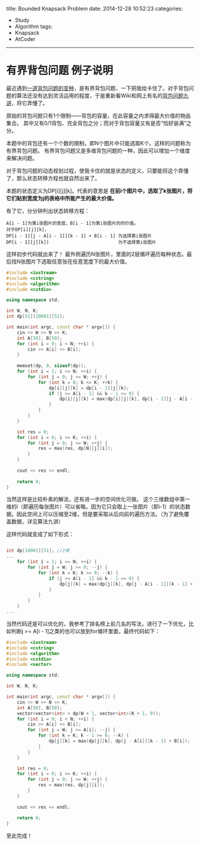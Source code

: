 title: Bounded Knapsack Problem
date: 2014-12-28 10:52:23
categories:
- Study
- Algorithm
tags:
- Knapsack
- AtCoder
---

有界背包问题 例子说明
===

最近遇到[一道背包问题的变种](http://abc015.contest.atcoder.jp/tasks/abc015_4)，是有界背包问题，一下把我给卡住了。对于背包问题的算法还没有达到灵活运用的程度，于是重新看Wiki和网上有名的[背包问题九讲](http://love-oriented.com/pack/pack2rc.pdf)，将它弄懂了。

原始的背包问题只有1个限制——背包的容量，在此容量之内求得最大价值的物品集合。
其中又有0/1背包、完全背包之分；而对于背包容量又有是否“恰好装满”之分。

本题中的背包还有一个个数的限制，即N个图片中只能选取K个。这样的问题称为有界背包问题。
有界背包问题又是多维背包问题的一种，因此可以增加一个维度来解决问题。

对于背包问题的动态规划过程，使我卡住的就是状态的定义，只要能将这个弄懂了，那么状态转移方程也就自然出来了。

本题的状态定义为DP[i][j][k]。代表的意思是 **在前i个图片中，选取了k张图片，将它们贴到宽度为j的表格中所能产生的最大价值。**
<!-- more -->

有了它，分分钟列出状态转移方程：

```
A[i - 1]为第i张图片的宽度，B[i - 1]为第i张图片的的价值。
对于DP[i][j][k]，
DP[i - 1][j - A[i - 1]][k - 1] + B[i - 1] 为选择第i张图片
DP[i - 1][j][k])                          为不选择第i张图片
```

这样初步代码就出来了！
最外侧遍历N张图片，里面的2层循环遍历每种状态。最后找N张图片下选取任意张在任意宽度下的最大价值。
``` cpp original algorithm
#include <iostream>
#include <cstring>
#include <algorithm>
#include <cstdio>

using namespace std;

int W, N, K;
int dp[51][10001][51];

int main(int argc, const char * argv[]) {
    cin >> W >> N >> K;
    int A[50], B[50];
    for (int i = 0; i < N; ++i) {
        cin >> A[i] >> B[i];
    }
    
    memset(dp, 0, sizeof(dp));
    for (int i = 1; i <= N; ++i) {
        for (int j = 0; j <= W; ++j) {
            for (int k = 0; k <= K; ++k) {
                dp[i][j][k] = dp[i - 1][j][k];
                if (j >= A[i - 1] && k - 1 >= 0) {
                    dp[i][j][k] = max(dp[i][j][k], dp[i - 1][j - A[i - 1]][k - 1] + B[i - 1]);
                }
            }
        }
    }

    int res = 0;
    for (int i = 0; i <= K; ++i) {
        for (int j = 0; j <= W; ++j) {
            res = max(res, dp[N][j][i]);
        }
    }
    
    cout << res << endl;
    
    return 0;
}
```

当然这样是比较朴素的解法，还有进一步的空间优化可做。
这个三维数组中第一维的i（即遍历每张图片）可以省略。因为它只会取上一张图片（即i-1）的状态数据。因此空间上可以压缩至2维，但是要采取从后向前的遍历方法。（为了避免覆盖数据，详见算法九讲）

这样代码就变成了如下形式：
```cpp save memory space

int dp[10001][51]; //2维
...
    for (int i = 1; i <= N; ++i) {
        for (int j = W; j >= 0; --j) {
            for (int k = K; k >= 0; --k) {
                if (j >= A[i - 1] && k - 1 >= 0) {
                    dp[j][k] = max(dp[j][k], dp[j - A[i - 1]][k - 1] + B[i - 1]);
                }
            }
        }
    }
...
```
当然代码还是可以优化的，我参考了排名榜上前几名的写法，进行了一下优化，比如判断j >= A[i - 1]之类的也可以放到for循环里面，最终代码如下：
```cpp final resolution https://gist.github.com/tecton/50c860275d867d835924 gist
#include <iostream>
#include <cstring>
#include <algorithm>
#include <cstdio>
#include <vector>

using namespace std;

int W, N, K;

int main(int argc, const char * argv[]) {
    cin >> W >> N >> K;
    int A[50], B[50];
    vector<vector<int> > dp(W + 1, vector<int>(K + 1, 0));
    for (int i = 0; i < N; ++i) {
        cin >> A[i] >> B[i];
        for (int j = W; j >= A[i]; --j) {
            for (int k = K; k - 1 >= 0; --k) {
                dp[j][k] = max(dp[j][k], dp[j - A[i]][k - 1] + B[i]);
            }
        }
    }

    int res = 0;
    for (int i = 0; i <= K; ++i) {
        for (int j = 0; j <= W; ++j) {
            res = max(res, dp[j][i]);
        }
    }
    
    cout << res << endl;
    
    return 0;
}
```
至此完成！